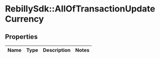 # RebillySdk::AllOfTransactionUpdateCurrency

## Properties
Name | Type | Description | Notes
------------ | ------------- | ------------- | -------------


